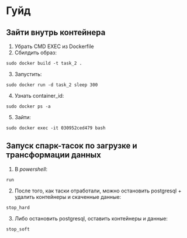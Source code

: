 # Гуйд

## Зайти внутрь контейнера
1. Убрать CMD EXEC из Dockerfile  
2. Сбилдить образ: 
```
sudo docker build -t task_2 .  
```  
3. Запустить: 
```
sudo docker run -d task_2 sleep 300 
```
4. Узнать container_id: 
```
sudo docker ps -a
```
5. Зайти:
```
sudo docker exec -it 030952ced479 bash
```

## Запуск спарк-тасок по загрузке и трансформации данных
1. В *powershell*:
```
run
```
2. После того, как таски отработали, можно остановить postgresql + удалить контейнеры и скаченные данные:
```
stop_hard
```
3. Либо остановить postgresql, оставить контейнеры и данные:
```
stop_soft
```